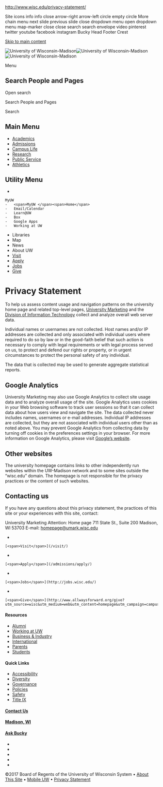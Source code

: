 http://www.wisc.edu/privacy-statement/

Site icons
info
info
close
arrow-right
arrow-left
circle empty
circle
More
chain
menu
next slide
previous slide
close dropdown menu
open dropdown menu
map-marker
close
close
search
search
envelope
video
pinterest
twitter
youtube
facebook
instagram
Bucky Head
Footer Crest

<a href="#main" id="skip-link" class="show-on-focus hide-for-print">Skip to main content</a>

<a href="/" id="uw-crest-wordmark"></a>
<img src="/images/uw-crest-wordmark-mobile.svg" alt="University of Wisconsin-Madison" id="uw-crest-wordmark-img-mobile" /><img src="/images/uw-crest-wordmark.svg" alt="University of Wisconsin-Madison" id="uw-crest-wordmark-img" /><img src="/images/uw-crest-wordmark-overlay.svg" alt="University of Wisconsin-Madison" id="uw-crest-wordmark-img-overlay" />

Menu

Search People and Pages
-----------------------

<span id="search-text" class="show-for-sr" aria-hidden="true">Open search</span>

Search People and Pages

<span id="search-submit-text" class="hide-for-small-only">Search</span>

Main Menu
---------

-   [Academics](/academics/)
-   [Admissions](/admissions/)
-   [Campus Life](/campus-life/)
-   [Research](https://research.wisc.edu)
-   [Public Service](/public-service/)
-   [Athletics](http://uwbadgers.com)

Utility Menu
------------

-   

    MyUW
    -   <span>MyUW </span><span>Home</span>
    -   Email/Calendar
    -   Learn@UW
    -   Box
    -   Google Apps
    -   Working at UW
-   Libraries
-   Map
-   News
-   About UW
-   [Visit](/visit/)
-   [Apply](/admissions/apply/)
-   [Jobs](https://jobs.wisc.edu/)
-   [Give](http://www.allwaysforward.org/give?utm_source=wisc&utm_medium=web&utm_content=utility&utm_campaign=ac16&channel=web)

Privacy Statement
=================

To help us assess content usage and navigation patterns on the university home page and related top-level pages, [University Marketing](http://www.umark.wisc.edu) and the [Division of Information Technology](http://it.wisc.edu) collect and analyze overall web server data.

Individual names or usernames are not collected. Host names and/or IP addresses are collected and only associated with individual users where required to do so by law or in the good-faith belief that such action is necessary to comply with legal requirements or with legal process served on us, to protect and defend our rights or property, or in urgent circumstances to protect the personal safety of any individual.

The data that is collected may be used to generate aggregate statistical reports.

Google Analytics
----------------

University Marketing may also use Google Analytics to collect site usage data and to analyze overall usage of the site. Google Analytics uses cookies in your Web browsing software to track user sessions so that it can collect data about how users view and navigate the site. The data collected never includes names, usernames or e-mail addresses. Individual IP addresses are collected, but they are not associated with individual users other than as noted above. You may prevent Google Analytics from collecting data by turning off cookies in the preferences settings in your browser. For more information on Google Analytics, please visit [Google’s website](http://code.google.com/apis/analytics/docs/concepts/gaConceptsCookies.html).

Other websites
--------------

The university homepage contains links to other independently run websites within the UW-Madison network and to some sites outside the “wisc.edu” domain. The homepage is not responsible for the privacy practices or the content of such websites.

Contacting us
-------------

If you have any questions about this privacy statement, the practices of this site or your experiences with this site, contact:

University Marketing
Attention: Home page
711 State St., Suite 200
Madison, WI 53703
E-mail: <homepage@umark.wisc.edu>

-   

    [<span>Visit</span>](/visit/)
-   

    [<span>Apply</span>](/admissions/apply/)
-   

    [<span>Jobs</span>](http://jobs.wisc.edu/)
-   

    [<span>Give</span>](http://www.allwaysforward.org/give?utm_source=wisc&utm_medium=web&utm_content=homepage&utm_campaign=campus)

#### Resources

-   [Alumni](http://www.uwalumni.com/)
-   [Working at UW](https://working.wisc.edu)
-   [Business & Industry](https://ocr.wisc.edu/)
-   [International](http://international.wisc.edu/)
-   [Parents](https://parent.wisc.edu/)
-   [Students](https://students.wisc.edu/)

#### Quick Links

-   [Accessibility](/accessibility/)
-   [Diversity](https://diversity.wisc.edu/)
-   [Governance](/governance/)
-   [Policies](/policies/)
-   [Safety](http://uwpd.wisc.edu/)
-   [Title IX](https://compliance.wisc.edu/titleix/)

#### [Contact Us](/contact-us/)

#### [Madison, WI](http://www.visitmadison.com/)

#### [Ask Bucky](https://info.wisc.edu/ask-bucky/)

-   

-   

-   

-   

-   

©2017 Board of Regents of <span id="uw-footer-divider-tiny">
</span>the University of Wisconsin System<span id="uw-footer-divider">
</span><span id="uw-footer-joiner"> • </span><span class="uw-nowrap">[About This Site](/about-this-site/) • [Mobile UW](https://mobile.wisc.edu/) • [Privacy Statement](/privacy-statement/)</span>
